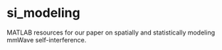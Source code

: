 # si_modeling
MATLAB resources for our paper on spatially and statistically modeling mmWave self-interference.
